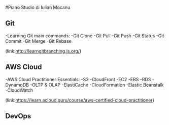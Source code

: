 #Piano Studio di Iulian Mocanu 

## Git
-Learning Git main commands:
	-Git Clone
	-Git Pull
	-Git Push
	-Git Status
	-Git Commit
 	-Git Merge
	-Git Rebase

(link:http://learngitbranching.js.org/)	

## AWS Cloud
-AWS Cloud Practitioner Essentials:
	-S3
	-CloudFront
	-EC2
	-EBS
	-RDS
	-DynamoDB
	-OLTP & OLAP
	-ElastiCache
	-CloudFormation
	-Elastic Beanstalk
	-CloudWatch

(link:https://learn.acloud.guru/course/aws-certified-cloud-practitioner)

## DevOps
